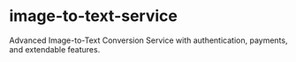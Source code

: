 # image-to-text-service
Advanced Image-to-Text Conversion Service with authentication, payments, and extendable features.
